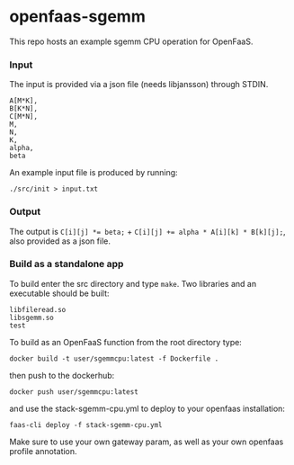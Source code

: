# openfaas-sgemm

This repo hosts an example sgemm CPU operation for OpenFaaS.

### Input

The input is provided via a json file (needs libjansson) through STDIN. 

```
A[M*K],
B[K*N],
C[M*N],
M,
N,
K,
alpha,
beta
```

An example input file is produced by running:

```
./src/init > input.txt
```

### Output

The output is `C[i][j] *= beta;` + `C[i][j] += alpha * A[i][k] * B[k][j];`,
also provided as a json file.

### Build as a standalone app

To build enter the src directory and type `make`. Two libraries and an
executable should be built:

```
libfileread.so
libsgemm.so
test
```

To build as an OpenFaaS function from the root directory type:

```
docker build -t user/sgemmcpu:latest -f Dockerfile .
```

then push to the dockerhub:

```
docker push user/sgemmcpu:latest
```

and use the stack-sgemm-cpu.yml to deploy to your openfaas installation:

```
faas-cli deploy -f stack-sgemm-cpu.yml
```

Make sure to use your own gateway param, as well as your own openfaas profile
annotation.
